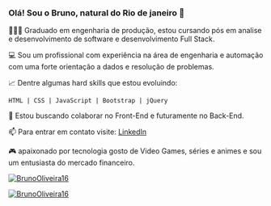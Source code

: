 ### Olá! Sou o Bruno, natural do Rio de janeiro 👋

👨🏻‍🎓 Graduado em engenharia de produção, estou cursando pós em analise e desenvolvimento de software e desenvolvimento Full Stack.

💻 Sou um profissional com experiência na área de engenharia e automação com uma forte orientação a dados e resolução de problemas.

📈 Dentre algumas hard skills que estou evoluindo:

    HTML | CSS | JavaScript | Bootstrap | jQuery


👯 Estou buscando colaborar no Front-End e futuramente no Back-End.

📫 Para entrar em contato visite: [LinkedIn](https://www.linkedin.com/in/bruno-oliveira1608/)

🎮 apaixonado por tecnologia gosto de Video Games, séries e animes e sou um entusiasta do mercado financeiro.

[![BrunoOliveira16](https://github-readme-stats.vercel.app/api?username=BrunoOliveira16&theme=highcontrast)](https://github.com/BrunoOliveira16/)

[![BrunoOliveira16](https://github-readme-stats.vercel.app/api/top-langs/?username=BrunoOliveira16&hide=html&layout=compact&theme=highcontrast)](https://github.com/BrunoOliveira16/)
